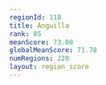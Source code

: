 ```yaml
---
regionId: 118
title: Anguilla
rank: 85
meanScore: 73.08
globalMeanScore: 71.78
numRegions: 220
layout: region_score
---
```


